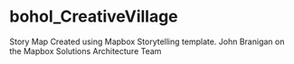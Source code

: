 # bohol_CreativeVillage
Story Map
Created using Mapbox Storytelling template.
John Branigan on the Mapbox Solutions Architecture Team
